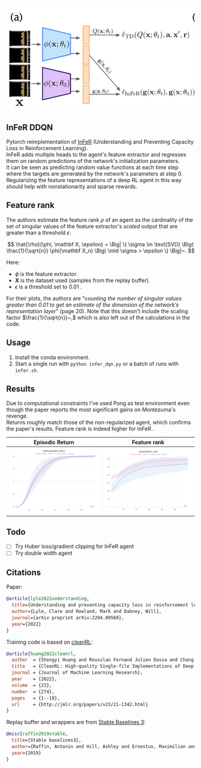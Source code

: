 <img src="./img/infer_architecture.png" width="600px"></img>

## InFeR DDQN

Pytorch reimplementation of [InFeR](https://arxiv.org/abs/2204.09560) (Understanding and Preventing Capacity Loss in Reinforcement Learning).  
InFeR adds multiple heads to the agent's feature extractor and regresses them on random predictions of the network's initialization parameters.  
It can be seen as predicting random value functions at each time step where the targets are generated by the network's parameters at step 0.  
Regularizing the feature representations of a deep RL agent in this way should help with nonstationarity and sparse rewards.

## Feature rank

The authors estimate the feature rank $\rho$ of an agent as the cardinality of the set of singular values of the feature extractor's *scaled* output that are greater than a threshold $\epsilon$:

$$
\hat{\rho}(\phi, \mathbf X, \epsilon) =  \Big| 
\{ \sigma \in \text{SVD} \Big( \frac{1}{\sqrt{n}} \phi(\mathbf X_n) \Big) \mid \sigma > \epsilon \}  \Big|~.
$$

Here:

- $\phi$ is the feature extractor.
- $\mathbf X$ is the dataset used (samples from the replay buffer).
- $\epsilon$ is a threshold set to $0.01~.$

For their plots, the authors are "*counting the number of singular values greater than 0.01 to get an estimate of the dimension of the network’s representation layer*" (page 20). Note that this doesn't include the scaling factor $\frac{1}{\sqrt{n}}~,$ which is also left out of the calculations in the code.

## Usage

1. Install the conda environment.
2. Start a single run with `python infer_dqn.py` or a batch of runs with `infer.sh`.

## Results

Due to computational constraints I've used Pong as test environment even though the paper reports the most significant gains on Montezuma's revenge.  
Returns roughly match those of the non-regularized agent, which confirms the paper's results.
Feature rank is indeed higher for InFeR .

Episodic Return             |  Feature rank
:-------------------------:|:-------------------------:
![Return](./img/infer_episodic_return.png )  |  ![Feature rank](./img/infer_feature_rank.png)

## Todo

- [ ] Try Huber loss/gradient clipping for InFeR agent
- [ ] Try double width agent

## Citations

Paper:

```bibtex
@article{lyle2022understanding,
  title={Understanding and preventing capacity loss in reinforcement learning},
  author={Lyle, Clare and Rowland, Mark and Dabney, Will},
  journal={arXiv preprint arXiv:2204.09560},
  year={2022}
}
```

Training code is based on [cleanRL](https://github.com/vwxyzjn/cleanrl):

```bibtex
@article{huang2022cleanrl,
  author  = {Shengyi Huang and Rousslan Fernand Julien Dossa and Chang Ye and Jeff Braga and Dipam Chakraborty and Kinal Mehta and João G.M. Araújo},
  title   = {CleanRL: High-quality Single-file Implementations of Deep Reinforcement Learning Algorithms},
  journal = {Journal of Machine Learning Research},
  year    = {2022},
  volume  = {23},
  number  = {274},
  pages   = {1--18},
  url     = {http://jmlr.org/papers/v23/21-1342.html}
}
```

Replay buffer and wrappers are from [Stable Baselines 3](https://github.com/DLR-RM/stable-baselines3):

```bibtex
@misc{raffin2019stable,
  title={Stable baselines3},
  author={Raffin, Antonin and Hill, Ashley and Ernestus, Maximilian and Gleave, Adam and Kanervisto, Anssi and Dormann, Noah},
  year={2019}
}
```
